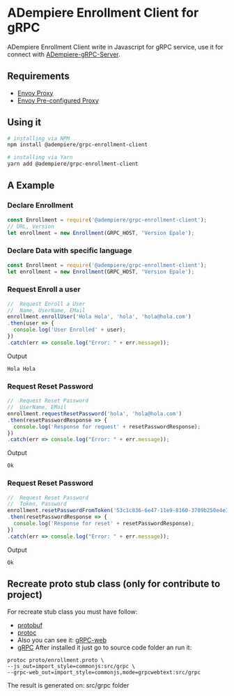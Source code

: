 # ADempiere Enrollment Client for gRPC
ADempiere Enrollment Client write in Javascript for gRPC service, use it for connect with
[ADempiere-gRPC-Server](https://github.com/erpcya/adempiere-gRPC-Server).

## Requirements
- [Envoy Proxy](https://www.envoyproxy.io/)
- [Envoy Pre-configured Proxy](https://github.com/erpcya/gRPC-Envoy-Proxy)

## Using it

``` bash
# installing via NPM
npm install @adempiere/grpc-enrollment-client
```
``` bash
# installing via Yarn
yarn add @adempiere/grpc-enrollment-client
```

## A Example
### Declare Enrollment
```javascript
const Enrollment = require('@adempiere/grpc-enrollment-client');
// URL, Version
let enrollment = new Enrollment(GRPC_HOST, 'Version Epale');
```
### Declare Data with specific language
```javascript
const Enrollment = require('@adempiere/grpc-enrollment-client');
let enrollment = new Enrollment(GRPC_HOST, 'Version Epale');
```

### Request Enroll a user
```javascript
//  Request Enroll a User
//  Name, UserName, EMail
enrollment.enrollUser('Hola Hola', 'hola', 'hola@hola.com')
.then(user => {
  console.log('User Enrolled' + user);
})
.catch(err => console.log("Error: " + err.message));
```

Output
```
Hola Hola
```

### Request Reset Password
```javascript
//  Request Reset Password
//  UserName, EMail
enrollment.requestResetPassword('hola', 'hola@hola.com')
.then(resetPasswordResponse => {
  console.log('Response for request' + resetPasswordResponse);
})
.catch(err => console.log("Error: " + err.message));
```

Output
```
Ok
```

### Request Reset Password
```javascript
//  Request Reset Password
//  Token, Password
enrollment.resetPasswordFromToken('53c1c836-6e47-11e9-8160-3709b250e4e1', 'holaPass')
.then(resetPasswordResponse => {
  console.log('Response for reset' + resetPasswordResponse);
})
.catch(err => console.log("Error: " + err.message));
```

Output
```
Ok
```

## Recreate proto stub class (only for contribute to project)
For recreate stub class you must have follow:
- [protobuf](https://github.com/protocolbuffers/protobuf/releases)
- [protoc](https://github.com/grpc/grpc-web/releases)
- Also you can see it: [gRPC-web](https://github.com/grpc/grpc-web)
- [gRPC](https://grpc.io/docs/tutorials/basic/web.html)
After installed it just go to source code folder an run it:
```
protoc proto/enrollment.proto \
--js_out=import_style=commonjs:src/grpc \
--grpc-web_out=import_style=commonjs,mode=grpcwebtext:src/grpc
```
The result is generated on: src/grpc folder
